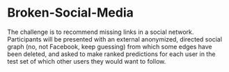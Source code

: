 # Broken-Social-Media
The challenge is to recommend missing links in a social network.  
Participants will be presented with an external anonymized, directed social graph 
(no, not Facebook, keep guessing) from which some edges have been deleted, 
and asked to make ranked predictions for each user in the test set of which 
other users they would want to follow.  
